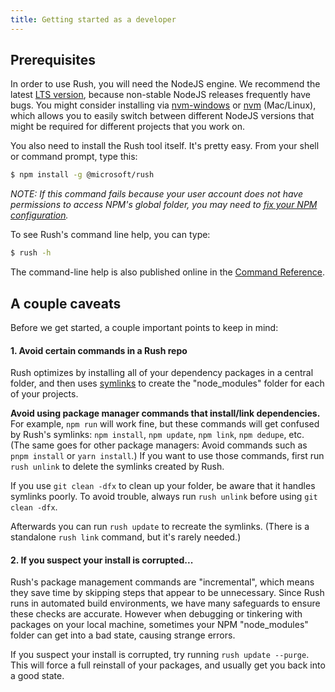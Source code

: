 ```yaml
---
title: Getting started as a developer
---
```


## Prerequisites

In order to use Rush, you will need the NodeJS engine. We recommend the latest [LTS version](https://nodejs.org/en/download/releases/), because non-stable NodeJS releases frequently have bugs. You might consider installing via [nvm-windows](https://github.com/coreybutler/nvm-windows) or [nvm](https://github.com/creationix/nvm) (Mac/Linux), which allows you to easily switch between different NodeJS versions that might be required for different projects that you work on.

You also need to install the Rush tool itself. It's pretty easy. From your shell or command prompt, type this:

```sh
$ npm install -g @microsoft/rush
```

_NOTE: If this command fails because your user account does not have permissions to access NPM's global folder, you may need to [fix your NPM configuration](https://docs.npmjs.com/getting-started/fixing-npm-permissions)._

To see Rush's command line help, you can type:

```sh
$ rush -h
```

The command-line help is also published online in the [Command Reference](../../commands/rush_add).

## A couple caveats

Before we get started, a couple important points to keep in mind:

#### 1. Avoid certain commands in a Rush repo

Rush optimizes by installing all of your dependency packages in a central folder, and then uses [symlinks](https://en.wikipedia.org/wiki/Symbolic_link) to create the "node_modules" folder for each of your projects.

**Avoid using package manager commands that install/link dependencies.** For example, `npm run` will work fine, but these commands will get confused by Rush's symlinks: `npm install`, `npm update`, `npm link`, `npm dedupe`, etc. (The same goes for other package managers: Avoid commands such as `pnpm install` or `yarn install`.) If you want to use those commands, first run `rush unlink` to delete the symlinks created by Rush.

If you use `git clean -dfx` to clean up your folder, be aware that it handles symlinks poorly. To avoid trouble, always run `rush unlink` before using `git clean -dfx`.

Afterwards you can run `rush update` to recreate the symlinks. (There is a standalone `rush link` command, but it's rarely needed.)

#### 2. If you suspect your install is corrupted...

Rush's package management commands are "incremental", which means they save time by skipping steps that appear to be unnecessary. Since Rush runs in automated build environments, we have many safeguards to ensure these checks are accurate. However when debugging or tinkering with packages on your local machine, sometimes your NPM "node_modules" folder can get into a bad state, causing strange errors.

If you suspect your install is corrupted, try running `rush update --purge`. This will force a full reinstall of your packages, and usually get you back into a good state.
